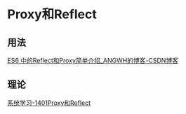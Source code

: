 # Proxy和Reflect

## 用法
[ES6 中的Reflect和Proxy简单介绍_ANGWH的博客-CSDN博客](https://blog.csdn.net/ANGWH/article/details/107125398)

## 理论
[系统学习-1401Proxy和Reflect](../系统学习/1401Proxy和Reflect.md)